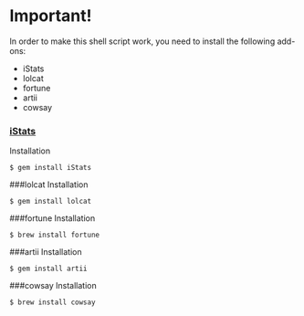 # **Important!**
In order to make this shell script work, you need to install the following add-ons:

- iStats
- lolcat
- fortune
- artii
- cowsay

### [iStats](https://github.com/Chris911/iStats)
Installation
```
$ gem install iStats
```

###lolcat
Installation
```
$ gem install lolcat
```
###fortune
Installation
```
$ brew install fortune
```
###artii
Installation
```
$ gem install artii
```
###cowsay
Installation
```
$ brew install cowsay
```

